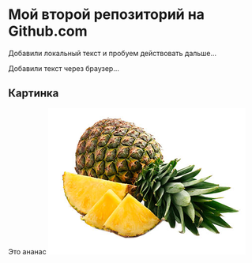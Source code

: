 # Мой второй репозиторий на Github.com

Добавили локальный текст  и пробуем действовать дальше...


Добавили текст через браузер...

## Картинка
Это ананас
![Это ананас](ananas.jpg)
